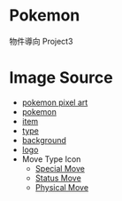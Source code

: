 # Pokemon
物件導向 Project3

# Image Source

- [pokemon pixel art](https://pokemondb.net/sprites)
- [pokemon](https://www.pokemon.com/us/pokedex)
- [item](https://pokemondb.net/item/all)
- [type](https://pokemongo.fandom.com/zh/wiki/%E5%B1%AC%E6%80%A7?variant=zh-tw)
- [background](https://www.deviantart.com/phoenixoflight92/art/Pokemon-X-and-Y-battle-background-10-490608175)
- [logo](https://commons.wikimedia.org/wiki/File:International_Pok%C3%A9mon_logo.svg)
- Move Type Icon
  - [Special Move](https://www.deviantart.com/jormxdos/art/Special-Move-Icon-934387511)
  - [Status Move](https://www.deviantart.com/jormxdos/art/Status-Move-Icon-934387530)
  - [Physical Move](https://www.deviantart.com/jormxdos/art/Physical-Move-Icon-934387518)